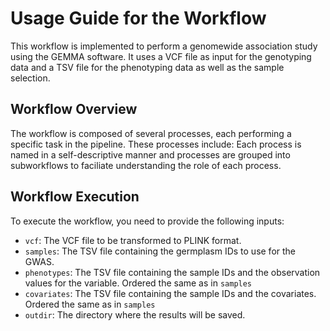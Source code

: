 # Usage Guide for the Workflow
This workflow is implemented to perform a genomewide association study using the GEMMA software. It uses a VCF file as input for the genotyping data and a TSV file for the phenotyping data as well as the sample selection.

## Workflow Overview
The workflow is composed of several processes, each performing a specific task in the pipeline. These processes include:
Each process is named in a self-descriptive manner and processes are grouped into subworkflows to faciliate understanding the role of each process.

## Workflow Execution
To execute the workflow, you need to provide the following inputs:

- `vcf`: The VCF file to be transformed to PLINK format.
- `samples`: The TSV file containing the germplasm IDs to use for the GWAS.
- `phenotypes`: The TSV file containing the sample IDs and the observation values for the variable. Ordered the same as in `samples`
- `covariates`: The TSV file containing the sample IDs and the covariates. Ordered the same as in `samples`
- `outdir`: The directory where the results will be saved.